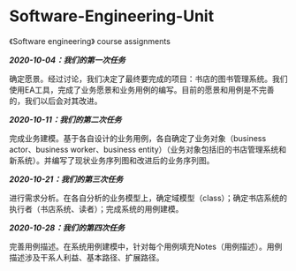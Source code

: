 # Software-Engineering-Unit
《Software engineering》 course assignments



***2020-10-04：我们的第一次任务***  

确定愿景。经过讨论，我们决定了最终要完成的项目：书店的图书管理系统。我们使用EA工具，完成了业务愿景和业务用例的编写。目前的愿景和用例是不完善的，我们以后会对其改进。


***2020-10-11：我们的第二次任务*** 

完成业务建模。基于各自设计的业务用例，各自确定了业务对象（business actor、business worker、business entity）（业务对象包括旧的书店管理系统和新系统）。并编写了现状业务序列图和改进后的业务序列图。

***2020-10-21：我们的第三次任务***  

进行需求分析。在各自分析的业务模型上，确定域模型（class）；确定书店系统的执行者（书店系统、读者）；完成系统的用例建模。

***2020-10-28：我们的第四次任务***  

完善用例描述。在系统用例建模中，针对每个用例填充Notes（用例描述）。用例描述涉及干系人利益、基本路径、扩展路径。